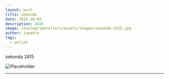 ```yaml
---
layout: post
title: sekonda
date: 2019-10-05
description: 2415
image: /analogtimetellers/assets/images/sekonda-2415.jpg
author: jxpedro
tags: 
  - poljot
---
```

<p >sekonda 2415</p>

![Placeholder](/analogtimetellers/assets/images/sekonda-2415.jpg)

<p></p>

<hr/>